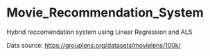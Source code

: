 # Movie_Recommendation_System
Hybrid reccomendation system using Linear Regression and ALS

Data source: https://grouplens.org/datasets/movielens/100k/
